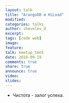 ```yaml
---
layout: talk
title: "ArangoDB и HiLoad"
modified:
categories: talks
author: shevelev_d
excerpt:
tags: [code web]
image:
feature:
talk: meetup_tmn5
date: 2018-09-19
comments: true
share: true
announce: true
video: 
slides: 
---
```


* Чистота - залог успеха.